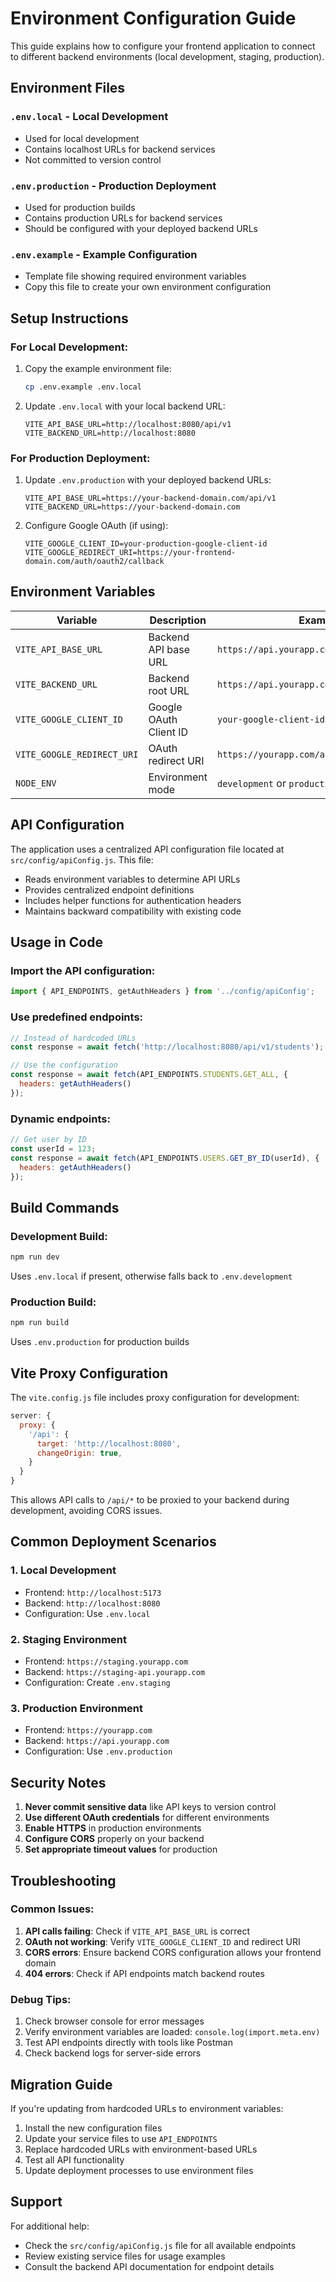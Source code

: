 # Environment Configuration Guide

This guide explains how to configure your frontend application to connect to different backend environments (local development, staging, production).

## Environment Files

### `.env.local` - Local Development
- Used for local development
- Contains localhost URLs for backend services
- Not committed to version control

### `.env.production` - Production Deployment
- Used for production builds
- Contains production URLs for backend services
- Should be configured with your deployed backend URLs

### `.env.example` - Example Configuration
- Template file showing required environment variables
- Copy this file to create your own environment configuration

## Setup Instructions

### For Local Development:

1. Copy the example environment file:
   ```bash
   cp .env.example .env.local
   ```

2. Update `.env.local` with your local backend URL:
   ```env
   VITE_API_BASE_URL=http://localhost:8080/api/v1
   VITE_BACKEND_URL=http://localhost:8080
   ```

### For Production Deployment:

1. Update `.env.production` with your deployed backend URLs:
   ```env
   VITE_API_BASE_URL=https://your-backend-domain.com/api/v1
   VITE_BACKEND_URL=https://your-backend-domain.com
   ```

2. Configure Google OAuth (if using):
   ```env
   VITE_GOOGLE_CLIENT_ID=your-production-google-client-id
   VITE_GOOGLE_REDIRECT_URI=https://your-frontend-domain.com/auth/oauth2/callback
   ```

## Environment Variables

| Variable | Description | Example |
|----------|-------------|---------|
| `VITE_API_BASE_URL` | Backend API base URL | `https://api.yourapp.com/api/v1` |
| `VITE_BACKEND_URL` | Backend root URL | `https://api.yourapp.com` |
| `VITE_GOOGLE_CLIENT_ID` | Google OAuth Client ID | `your-google-client-id` |
| `VITE_GOOGLE_REDIRECT_URI` | OAuth redirect URI | `https://yourapp.com/auth/oauth2/callback` |
| `NODE_ENV` | Environment mode | `development` or `production` |

## API Configuration

The application uses a centralized API configuration file located at `src/config/apiConfig.js`. This file:

- Reads environment variables to determine API URLs
- Provides centralized endpoint definitions
- Includes helper functions for authentication headers
- Maintains backward compatibility with existing code

## Usage in Code

### Import the API configuration:
```javascript
import { API_ENDPOINTS, getAuthHeaders } from '../config/apiConfig';
```

### Use predefined endpoints:
```javascript
// Instead of hardcoded URLs
const response = await fetch('http://localhost:8080/api/v1/students');

// Use the configuration
const response = await fetch(API_ENDPOINTS.STUDENTS.GET_ALL, {
  headers: getAuthHeaders()
});
```

### Dynamic endpoints:
```javascript
// Get user by ID
const userId = 123;
const response = await fetch(API_ENDPOINTS.USERS.GET_BY_ID(userId), {
  headers: getAuthHeaders()
});
```

## Build Commands

### Development Build:
```bash
npm run dev
```
Uses `.env.local` if present, otherwise falls back to `.env.development`

### Production Build:
```bash
npm run build
```
Uses `.env.production` for production builds

## Vite Proxy Configuration

The `vite.config.js` file includes proxy configuration for development:

```javascript
server: {
  proxy: {
    '/api': {
      target: 'http://localhost:8080',
      changeOrigin: true,
    }
  }
}
```

This allows API calls to `/api/*` to be proxied to your backend during development, avoiding CORS issues.

## Common Deployment Scenarios

### 1. Local Development
- Frontend: `http://localhost:5173`
- Backend: `http://localhost:8080`
- Configuration: Use `.env.local`

### 2. Staging Environment
- Frontend: `https://staging.yourapp.com`
- Backend: `https://staging-api.yourapp.com`
- Configuration: Create `.env.staging`

### 3. Production Environment
- Frontend: `https://yourapp.com`
- Backend: `https://api.yourapp.com`
- Configuration: Use `.env.production`

## Security Notes

1. **Never commit sensitive data** like API keys to version control
2. **Use different OAuth credentials** for different environments
3. **Enable HTTPS** in production environments
4. **Configure CORS** properly on your backend
5. **Set appropriate timeout values** for production

## Troubleshooting

### Common Issues:

1. **API calls failing**: Check if `VITE_API_BASE_URL` is correct
2. **OAuth not working**: Verify `VITE_GOOGLE_CLIENT_ID` and redirect URI
3. **CORS errors**: Ensure backend CORS configuration allows your frontend domain
4. **404 errors**: Check if API endpoints match backend routes

### Debug Tips:

1. Check browser console for error messages
2. Verify environment variables are loaded: `console.log(import.meta.env)`
3. Test API endpoints directly with tools like Postman
4. Check backend logs for server-side errors

## Migration Guide

If you're updating from hardcoded URLs to environment variables:

1. Install the new configuration files
2. Update your service files to use `API_ENDPOINTS`
3. Replace hardcoded URLs with environment-based URLs
4. Test all API functionality
5. Update deployment processes to use environment files

## Support

For additional help:
- Check the `src/config/apiConfig.js` file for all available endpoints
- Review existing service files for usage examples
- Consult the backend API documentation for endpoint details
